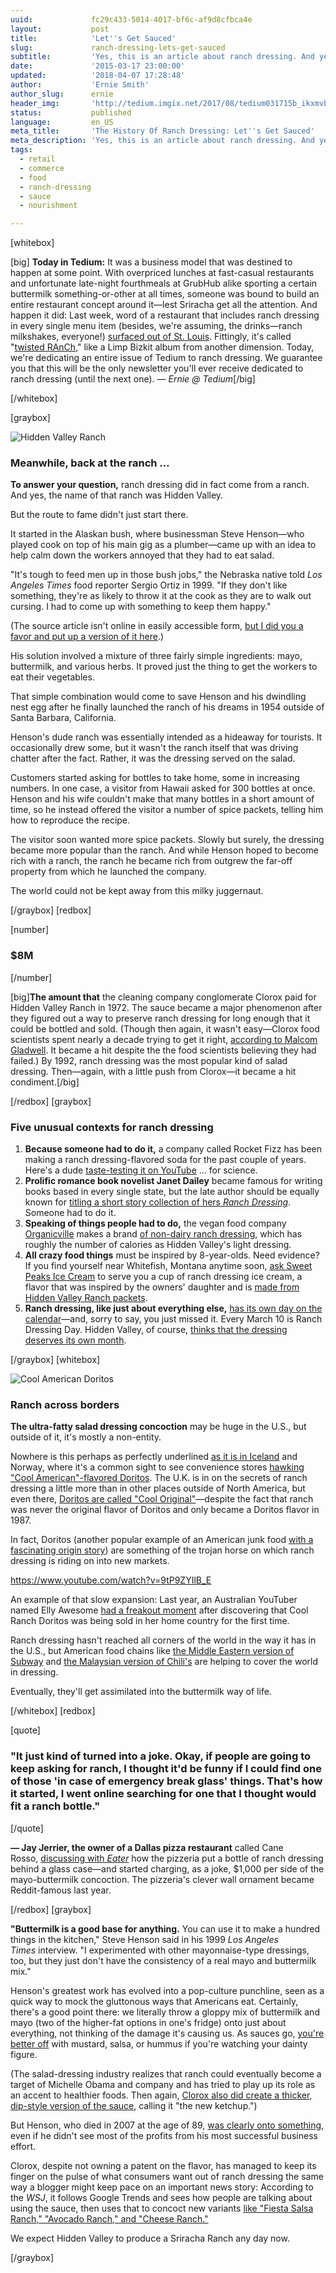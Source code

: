 ```yaml
---
uuid:             fc29c433-5014-4017-bf6c-af9d8cfbca4e
layout:           post
title:            'Let''s Get Sauced'
slug:             ranch-dressing-lets-get-sauced
subtitle:         'Yes, this is an article about ranch dressing. And yes, ranch dressing was invented at Hidden Valley Ranch. Here''s some stuff you didn''t know about ranch.'
date:             '2015-03-17 23:00:00'
updated:          '2018-04-07 17:28:48'
author:           'Ernie Smith'
author_slug:      ernie
header_img:       'http://tedium.imgix.net/2017/08/tedium031715b_ikxmvb.gif'
status:           published
language:         en_US
meta_title:       'The History Of Ranch Dressing: Let''s Get Sauced'
meta_description: 'Yes, this is an article about ranch dressing. And yes, ranch dressing was invented at Hidden Valley Ranch. Here''s some stuff you didn''t know about ranch.'
tags:
  - retail
  - commerce
  - food
  - ranch-dressing
  - sauce
  - nourishment

---
```


[whitebox]

[big]
**Today in Tedium:** It was a business model that was destined to happen at some point. With overpriced lunches at fast-casual restaurants and unfortunate late-night fourthmeals at GrubHub alike sporting a certain buttermilk something-or-other at all times, someone was bound to build an entire restaurant concept around it—lest Sriracha get all the attention. And happen it did: Last week, word of a restaurant that includes ranch dressing in every single menu item (besides, we're assuming, the drinks—ranch milkshakes, everyone!) [surfaced out of St. Louis](http://www.stlmag.com/dining/a-ranch-dressing-themed-restaurant%3F-oh-yeah,-and-it%E2%80%99s-coming/). Fittingly, it's called "[twisted RAnCh](http://www.twistedranch.com/)," like a Limp Bizkit album from another dimension. Today, we're dedicating an entire issue of Tedium to ranch dressing. We guarantee you that this will be the only newsletter you'll ever receive dedicated to ranch dressing (until the next one). _— Ernie @ Tedium_[/big]

[/whitebox]

[graybox]

![Hidden Valley Ranch](https://tedium.imgix.net/2018/04/hli4zcfk0ybjgtcsntzv.jpg)

### Meanwhile, back at the ranch …

**To answer your question,** ranch dressing did in fact come from a ranch. And yes, the name of that ranch was Hidden Valley.

But the route to fame didn't just start there.

It started in the Alaskan bush, where businessman Steve Henson—who played cook on top of his main gig as a plumber—came up with an idea to help calm down the workers annoyed that they had to eat salad.

"It's tough to feed men up in those bush jobs," the Nebraska native told _Los Angeles Times_ food reporter Sergio Ortiz in 1999. "If they don't like something, they're as likely to throw it at the cook as they are to walk out cursing. I had to come up with something to keep them happy."

(The source article isn't online in easily accessible form, [but I did you a favor and put up a version of it here](https://www.dropbox.com/s/t3qr25roifiduwd/Hidden%20Valley%20founder%20whips%20buttermilk%2C%20mayo%20into%20legend.md?dl=0).)

His solution involved a mixture of three fairly simple ingredients: mayo, buttermilk, and various herbs. It proved just the thing to get the workers to eat their vegetables.

That simple combination would come to save Henson and his dwindling nest egg after he finally launched the ranch of his dreams in 1954 outside of Santa Barbara, California.

Henson's dude ranch was essentially intended as a hideaway for tourists. It occasionally drew some, but it wasn't the ranch itself that was driving chatter after the fact. Rather, it was the dressing served on the salad.

Customers started asking for bottles to take home, some in increasing numbers. In one case, a visitor from Hawaii asked for 300 bottles at once. Henson and his wife couldn't make that many bottles in a short amount of time, so he instead offered the visitor a number of spice packets, telling him how to reproduce the recipe.

The visitor soon wanted more spice packets. Slowly but surely, the dressing became more popular than the ranch. And while Henson hoped to become rich with a ranch, the ranch he became rich from outgrew the far-off property from which he launched the company.

The world could not be kept away from this milky juggernaut.

[/graybox]
[redbox]

[number]
### $8M
[/number]

[big]**The amount that** the cleaning company conglomerate Clorox paid for Hidden Valley Ranch in 1972. The sauce became a major phenomenon after they figured out a way to preserve ranch dressing for long enough that it could be bottled and sold. (Though then again, it wasn't easy—Clorox food scientists spent nearly a decade trying to get it right, [according to Malcom Gladwell](http://gladwell.com/the-bakeoff/). It became a hit despite the the food scientists believing they had failed.) By 1992, ranch dressing was the most popular kind of salad dressing. Then—again, with a little push from Clorox—it became a hit condiment.[/big]

[/redbox]
[graybox]

### Five unusual contexts for ranch dressing

1. **Because someone had to do it,** a company called Rocket Fizz has been making a ranch dressing-flavored soda for the past couple of years. Here's a dude [taste-testing it on YouTube](https://www.youtube.com/watch?v=IEtzpiJGJNg) … for science.
2. **Prolific romance book novelist Janet Dailey** became famous for writing books based in every single state, but the late author should be equally known for [titling a short story collection of hers _Ranch Dressing_](http://sfbne.ws/1MDDqob). Someone had to do it.
3. **Speaking of things people had to do,** the vegan food company [Organicville](http://organicvillefoods.com/) makes a brand [of non-dairy ranch dressing](http://sfbne.ws/1DpTusf), which has roughly the number of calories as Hidden Valley's light dressing.
4. **All crazy food things** must be inspired by 8-year-olds. Need evidence? If you find yourself near Whitefish, Montana anytime soon, [ask Sweet Peaks Ice Cream](http://www.sweetpeaksicecream.com/) to serve you a cup of ranch dressing ice cream, a flavor that was inspired by the owners' daughter and is [made from Hidden Valley Ranch packets](http://www.womenshealthmag.com/node/41404).
5. **Ranch dressing, like just about everything else,** [has its own day on the calendar](http://foodimentary.com/2014/03/10/march-10-is-national-ranch-dressing-day/)—and, sorry to say, you just missed it. Every March 10 is Ranch Dressing Day. Hidden Valley, of course, [thinks that the dressing deserves its own month](https://www.hiddenvalley.com/poll/).

[/graybox]
[whitebox]

![Cool American Doritos](https://tedium.imgix.net/2018/04/kbp2xvzstwvujus5vrak.jpg)

### Ranch across borders

**The ultra-fatty salad dressing concoction** may be huge in the U.S., but outside of it, it's mostly a non-entity.

Nowhere is this perhaps as perfectly underlined [as it is in Iceland](http://laughingsquid.com/cool-american-doritos/) and Norway, where it's a common sight to see convenience stores [hawking "Cool American"-flavored Doritos](http://www.thrillist.com/eat/nation/cool-ranch-doritos-are-called-cool-american-in-europe). The U.K. is in on the secrets of ranch dressing a little more than in other places outside of North America, but even there, [Doritos are called "Cool Original"](http://www.tesco.com/groceries/product/details/?id=259009369)—despite the fact that ranch was never the original flavor of Doritos and only became a Doritos flavor in 1987.

In fact, Doritos (another popular example of an American junk food [with a fascinating origin story](http://www.ocweekly.com/2012-04-05/food/taco-usa-how-mexican-food-conquered-america-doritos-disneyland/full/)) are something of the trojan horse on which ranch dressing is riding on into new markets.

https://www.youtube.com/watch?v=9tP9ZYIlB_E

An example of that slow expansion: Last year, an Australian YouTuber named Elly Awesome [had a freakout moment](https://www.youtube.com/watch?v=9tP9ZYIlB_E) after discovering that Cool Ranch Doritos was being sold in her home country for the first time.

Ranch dressing hasn't reached all corners of the world in the way it has in the U.S., but American food chains like [the Middle Eastern version of Subway](http://www.subwayarabia.com/home.php) and [the Malaysian version of Chili's](http://www.chilis.com.my/?page=sandwiches) are helping to cover the world in dressing.

Eventually, they'll get assimilated into the buttermilk way of life.

[/whitebox]
[redbox]

[quote]
### "It just kind of turned into a joke. Okay, if people are going to keep asking for ranch, I thought it'd be funny if I could find one of those 'in case of emergency break glass' things. That's how it started, I went online searching for one that I thought would fit a ranch bottle."
[/quote]

**— Jay Jerrier, the owner of a Dallas pizza restaurant** called Cane Rosso, [discussing with _Eater_](http://www.eater.com/2014/3/21/6257725/why-a-dallas-pizzeria-charges-1000-for-ranch-dressing) how the pizzeria put a bottle of ranch dressing behind a glass case—and started charging, as a joke, $1,000 per side of the mayo-buttermilk concoction. The pizzeria's clever wall ornament became Reddit-famous last year.

[/redbox]
[graybox]

**"Buttermilk is a good base for anything.** You can use it to make a hundred things in the kitchen," Steve Henson said in his 1999 _Los Angeles Times_ interview. "I experimented with other mayonnaise-type dressings, too, but they just don't have the consistency of a real mayo and buttermilk mix."

Henson's greatest work has evolved into a pop-culture punchline, seen as a quick way to mock the gluttonous ways that Americans eat. Certainly, there's a good point there: we literally throw a gloppy mix of buttermilk and mayo (two of the higher-fat options in one's fridge) onto just about everything, not thinking of the damage it's causing us. As sauces go, [you're better off](http://dailyhealthpost.com/the-5-healthiest-5-worst-condiments-for-your-body/) with mustard, salsa, or hummus if you're watching your dainty figure.

(The salad-dressing industry realizes that ranch could eventually become a target of Michelle Obama and company and has tried to play up its role as an accent to healthier foods. Then again, [Clorox also did create a thicker, dip-style version of the sauce](http://www.wsj.com/articles/SB10001424052702303299604577323653752204874), calling it "the new ketchup.")

But Henson, who died in 2007 at the age of 89, [was clearly onto something](http://www.omaha.com/go/the-story-of-the-nebraska-cowboy-who-invented-ranch-dressing/article_8f2d023e-5cf7-521f-aeda-55c59729583f.html), even if he didn't see most of the profits from his most successful business effort.

Clorox, despite not owning a patent on the flavor, has managed to keep its finger on the pulse of what consumers want out of ranch dressing the same way a blogger might keep pace on an important news story: According to the _WSJ_, it follows Google Trends and sees how people are talking about using the sauce, then uses that to concoct new variants [like "Fiesta Salsa Ranch," "Avocado Ranch," and "Cheese Ranch."](https://www.hiddenvalley.com/products/bottled-dressings/)

We expect Hidden Valley to produce a Sriracha Ranch any day now.

[/graybox]
